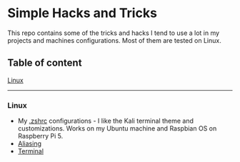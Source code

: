 # Simple Hacks and Tricks

This repo contains some of the tricks and hacks I tend to use a lot in my projects and machines configurations. Most of them are tested on Linux.

## Table of content

[Linux](#linux)

***

### Linux

* My [.zshrc](linux/.zshrc) configurations - I like the Kali terminal theme and customizations. Works on my Ubuntu machine and Raspbian OS on Raspberry Pi 5.
* [Aliasing](linux/alias.md)
* [Terminal](linux/terminal.md)
